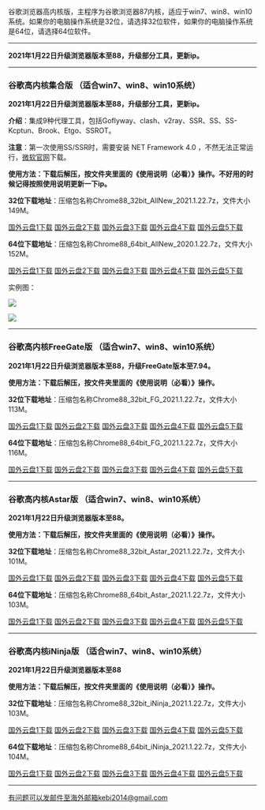 谷歌浏览器高内核版，主程序为谷歌浏览器87内核，适应于win7、win8、win10系统。如果你的电脑操作系统是32位，请选择32位软件，如果你的电脑操作系统是64位，请选择64位软件。

***

**2021年1月22日升级浏览器版本至88，升级部分工具，更新ip。**

***

### 谷歌高内核集合版  （适合win7、win8、win10系统）

**2021年1月22日升级浏览器版本至88，升级部分工具，更新ip。**

**介绍**：集成9种代理工具，包括Goflyway、clash、v2ray、SSR、SS、SS-Kcptun、Brook、Etgo、SSROT。

**注意**：第一次使用SS/SSR时，需要安装 NET Framework 4.0 ，不然无法正常运行，[微软官网](https://www.microsoft.com/zh-cn/download/details.aspx?id=17718)下载。

**使用方法：下载后解压，按文件夹里面的《使用说明（必看）》操作。不好用的时候记得按照使用说明更新一下ip。**

**32位下载地址**：压缩包名称Chrome88_32bit_AllNew_2021.1.22.7z，文件大小149M。

[国外云盘1下载](https://tr101.free4444.xyz/Chrome88_32bit_AllNew_2021.1.22.7z) 
[国外云盘2下载](https://tr61.free4444.xyz/Chrome88_32bit_AllNew_2021.1.22.7z) 
[国外云盘3下载](https://tr91.free4444.xyz/Chrome88_32bit_AllNew_2021.1.22.7z) 
[国外云盘4下载](https://tr71.free4444.xyz/Chrome88_32bit_AllNew_2020.1.22.7z) 
[国外云盘5下载](https://tr51.free4444.xyz/Chrome88_32bit_AllNew_2021.1.22.7z) 

**64位下载地址**：压缩包名称Chrome88_64bit_AllNew_2020.1.22.7z，文件大小152M。

[国外云盘1下载](https://tr101.free4444.xyz/Chrome88_64bit_AllNew_2021.1.22.7z) 
[国外云盘2下载](https://tr61.free4444.xyz/Chrome88_64bit_AllNew_2021.1.22.7z) 
[国外云盘3下载](https://tr91.free4444.xyz/Chrome88_64bit_AllNew_2021.1.22.7z) 
[国外云盘4下载](https://tr71.free4444.xyz/Chrome88_64bit_AllNew_2021.1.22.7z) 
[国外云盘5下载](https://tr51.free4444.xyz/Chrome88_64bit_AllNew_2021.1.22.7z) 

实例图：

![](https://cdn.jsdelivr.net/gh/Alvin9999/pac2/all1.jpg)

![](https://cdn.jsdelivr.net/gh/Alvin9999/pac2/all2.jpg)

***

### 谷歌高内核FreeGate版  （适合win7、win8、win10系统）

**2021年1月22日升级浏览器版本至88，升级FreeGate版本至7.94。**

**使用方法：下载后解压，按文件夹里面的《使用说明（必看）》操作。**

**32位下载地址**：压缩包名称Chrome88_32bit_FG_2021.1.22.7z，文件大小113M。

[国外云盘1下载](https://tr101.free4444.xyz/Chrome88_32bit_FG_2021.1.22.7z) 
[国外云盘2下载](https://tr71.free4444.xyz/Chrome88_32bit_FG_2021.1.22.7z) 
[国外云盘3下载](https://tr61.free4444.xyz/Chrome88_32bit_FG_2021.1.22.7z) 
[国外云盘4下载](https://tr91.free4444.xyz/Chrome88_32bit_FG_2021.1.22.7z) 
[国外云盘5下载](https://tr51.free4444.xyz/Chrome88_32bit_FG_2021.1.22.7z) 

**64位下载地址**：压缩包名称Chrome88_64bit_FG_2021.1.22.7z，文件大小116M。

[国外云盘1下载](https://tr101.free4444.xyz/Chrome88_64bit_FG_2021.1.22.7z) 
[国外云盘2下载](https://tr71.free4444.xyz/Chrome88_64bit_FG_2021.1.22.7z) 
[国外云盘3下载](https://tr61.free4444.xyz/Chrome88_64bit_FG_2021.1.22.7z) 
[国外云盘4下载](https://tr91.free4444.xyz/Chrome88_64bit_FG_2021.1.22.7z) 
[国外云盘5下载](https://tr51.free4444.xyz/Chrome88_64bit_FG_2021.1.22.7z) 

***

### 谷歌高内核Astar版  （适合win7、win8、win10系统）

**2021年1月22日升级浏览器版本至88。**

**使用方法：下载后解压，按文件夹里面的《使用说明（必看）》操作。**

**32位下载地址**：压缩包名称Chrome88_32bit_Astar_2021.1.22.7z，文件大小101M。

[国外云盘1下载](https://tr101.free4444.xyz/Chrome88_32bit_Astar_2021.1.22.7z) 
[国外云盘2下载](https://tr71.free4444.xyz/Chrome88_32bit_Astar_2021.1.22.7z) 
[国外云盘3下载](https://tr61.free4444.xyz/Chrome88_32bit_Astar_2021.1.22.7z) 
[国外云盘4下载](https://tr91.free4444.xyz/Chrome88_32bit_Astar_2021.1.22.7z) 
[国外云盘5下载](https://tr51.free4444.xyz/Chrome88_32bit_Astar_2021.1.22.7z) 


**64位下载地址**：压缩包名称Chrome88_64bit_Astar_2021.1.22.7z，文件大小103M。

[国外云盘1下载](https://tr101.free4444.xyz/Chrome88_64bit_Astar_2021.1.22.7z) 
[国外云盘2下载](https://tr71.free4444.xyz/Chrome88_64bit_Astar_2021.1.22.7z) 
[国外云盘3下载](https://tr61.free4444.xyz/Chrome88_64bit_Astar_2021.1.22.7z) 
[国外云盘4下载](https://tr91.free4444.xyz/Chrome88_64bit_Astar_2021.1.22.7z) 
[国外云盘5下载](https://tr51.free4444.xyz/Chrome88_64bit_Astar_2021.1.22.7z) 

***

### 谷歌高内核iNinja版 （适合win7、win8、win10系统）

**2021年1月22日升级浏览器版本至88**

**使用方法：下载后解压，按文件夹里面的《使用说明（必看）》操作。**

**32位下载地址**：压缩包名称Chrome88_32bit_iNinja_2021.1.22.7z，文件大小103M。

[国外云盘1下载](https://tr101.free4444.xyz/Chrome88_32bit_iNinja_2021.1.22.7z) 
[国外云盘2下载](https://tr71.free4444.xyz/Chrome88_32bit_iNinja_2021.1.22.7z) 
[国外云盘3下载](https://tr61.free4444.xyz/Chrome88_32bit_iNinja_2021.1.22.7z) 
[国外云盘4下载](https://tr91.free4444.xyz/Chrome88_32bit_iNinja_2021.1.22.7z) 
[国外云盘5下载](https://tr51.free4444.xyz/Chrome88_32bit_iNinja_2021.1.22.7z) 

**64位下载地址**：压缩包名称Chrome88_64bit_iNinja_2021.1.22.7z，文件大小104M。

[国外云盘1下载](https://tr101.free4444.xyz/Chrome88_64bit_iNinja_2021.1.22.7z) 
[国外云盘2下载](https://tr71.free4444.xyz/Chrome88_64bit_iNinja_2021.1.22.7z) 
[国外云盘3下载](https://tr61.free4444.xyz/Chrome88_64bit_iNinja_2021.1.22.7z) 
[国外云盘4下载](https://tr91.free4444.xyz/Chrome88_64bit_iNinja_2021.1.22.7z) 
[国外云盘5下载](https://tr51.free4444.xyz/Chrome88_64bit_iNinja_2021.1.22.7z) 


***

有问题可以发邮件至海外邮箱kebi2014@gmail.com
